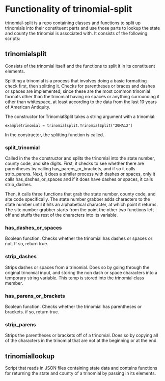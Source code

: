 # Functionality of trinomial-split

trinomial-split is a repo containing classes and functions to split up trinomials into their constituent parts and
use those parts to lookup the state and county the trinomial is associated with. It consists of the following scripts:
## trinomialsplit

Consists of the trinomial itself and the functions to split it in its constituent elements.

Splitting a trinomial is a process that involves doing a basic formatting check first, then splitting it. 
Checks for parentheses or braces and dashes or spaces are implemented, since these are the most common trinomial
formats other than the trinomial having no spaces or anything surrounding it other than whitespace, at least according 
to the data from the last 10 years of American Antiquity. 

The constructor for TrinomialSplit takes a string argument with a trinomial:

```buildoutcfg
exampletrinomial = trinomialsplit.TrinomialSplit("20MA12")
```

In the constructor, the splitting function is called.

### split_trinomial

Called in the the constructor and splits the trinomial into the state number, county code, and site digits. First, it
checks to see whether there are parentheses by calling has_parens_or_brackets, and if so it calls strip_parens.
Next, it does a similar process with dashes or spaces, only it calls has_dashes_or_spaces and if it does have dashes
or spaces, it calls strip_dashes. 

Then, it calls three functions that grab the state number, county code, and site code specifically. The state number 
grabber adds characters to the state number until it hits an alphabetical character, at which point it returns. The site
number grabber starts from the point the other two functions left off and stuffs the rest of the characters into
its variable.

### has_dashes_or_spaces

Boolean function. Checks whether the trinomial has dashes or spaces or not. If so, return true.

### strip_dashes

Strips dashes or spaces from a trinomial. Does so by going through the original trinomial input, and storing the non
dash or space characters into a temporary string variable. This temp is stored into the trinomial class member.

### has_parens_or_brackets

Boolean function. Checks whether the trinomial has parentheses or brackets. if so, return true.

### strip_parens

Strips the parentheses or brackets off of a trinomial. Does so by copying all of the characters in the trinomial that 
are not at the beginning or at the end.



## trinomiallookup

Script that reads in JSON files containing state data and contains functions for returning the state
and county of a trinomial by passing in its elements.



